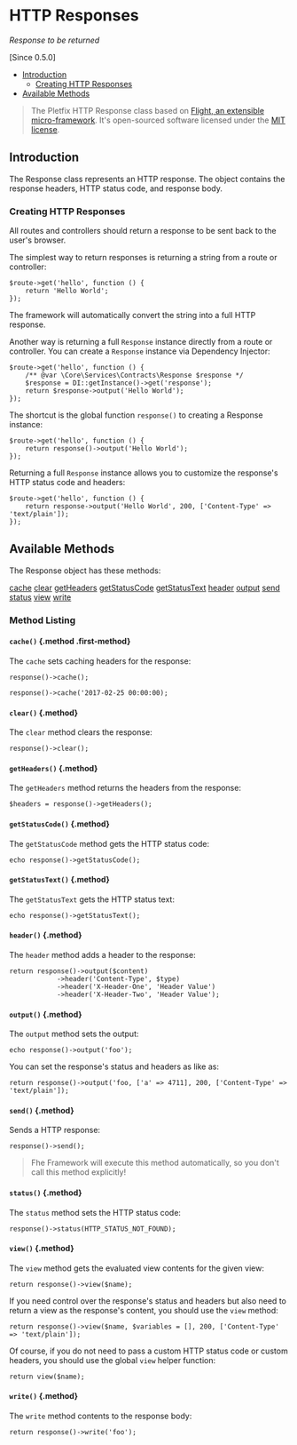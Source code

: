 # HTTP Responses

_Response to be returned_

[Since 0.5.0]

- [Introduction](#introduction)
    - [Creating HTTP Responses](#creating)
- [Available Methods](#available-methods)

> The Pletfix HTTP Response class based on [Flight, an extensible micro-framework](https://github.com/mikecao/flight/blob/master/flight/net/Response.php).
> It's open-sourced software licensed under the [MIT license](https://github.com/mikecao/flight/blob/master/LICENSE).
 
<a name="introduction"></a>
## Introduction

The Response class represents an HTTP response. The object contains the response headers, HTTP status code, and response body.

<a name="creating"></a>
### Creating HTTP Responses

All routes and controllers should return a response to be sent back to the user's browser. 

The simplest way to return responses is returning a string from a route or controller:

    $route->get('hello', function () {
        return 'Hello World';
    });

The framework will automatically convert the string into a full HTTP response.

Another way is returning a full `Response` instance directly from a route or controller. 
You can create a `Response` instance via Dependency Injector: 

    $route->get('hello', function () {
        /** @var \Core\Services\Contracts\Response $response */
        $response = DI::getInstance()->get('response');
        return $response->output('Hello World');
    });

The shortcut is the global function `response()` to creating a Response instance: 

    $route->get('hello', function () {
        return response()->output('Hello World');
    });

Returning a full `Response` instance allows you to customize the response's HTTP status code and headers: 

    $route->get('hello', function () {
        return response->output('Hello World', 200, ['Content-Type' => 'text/plain']);
    });


<a name="available-methods"></a>
## Available Methods

The Response object has these methods:

<div class="method-list" markdown="1">

[cache](#method-cache)
[clear](#method-clear)
[getHeaders](#method-get-headers)
[getStatusCode](#method-get-status-code)
[getStatusText](#method-get-status-test)
[header](#method-header)
[output](#method-output)
[send](#method-send)
[status](#method-status)
[view](#method-view)
[write](#method-write)

</div>

<a name="method-listing"></a>
### Method Listing

<a name="method-cache"></a>
#### `cache()` {.method .first-method}

The `cache` sets caching headers for the response:

    response()->cache();
    
    response()->cache('2017-02-25 00:00:00);
    
    
<a name="method-clear"></a>
#### `clear()` {.method}

The `clear` method clears the response:

    response()->clear();
        
        
<a name="method-get-headers"></a>
#### `getHeaders()` {.method}

The `getHeaders` method returns the headers from the response:

    $headers = response()->getHeaders();
        
        
<a name="method-get-status-code"></a>
#### `getStatusCode()` {.method}

The `getStatusCode` method gets the HTTP status code:

    echo response()->getStatusCode();
        
            
<a name="method-get-status-text"></a>
#### `getStatusText()` {.method}

The `getStatusText` gets the HTTP status text:

    echo response()->getStatusText();
    
    
<a name="method-header"></a>
#### `header()` {.method}

The `header` method adds a header to the response:

    return response()->output($content)
                ->header('Content-Type', $type)
                ->header('X-Header-One', 'Header Value')
                ->header('X-Header-Two', 'Header Value');
        
        
<a name="method-output"></a>
#### `output()` {.method}

The `output` method sets the output:

    echo response()->output('foo');          
     
You can set the response's status and headers as like as:

    return response()->output('foo, ['a' => 4711], 200, ['Content-Type' => 'text/plain']);   
        
        
<a name="method-send"></a>
#### `send()` {.method}

Sends a HTTP response:

    response()->send();   
      
> Fhe Framework will execute this method automatically, so you don't call this method explicitly!    
    
    
<a name="method-status"></a>
#### `status()` {.method}

The `status` method sets the HTTP status code:

    response()->status(HTTP_STATUS_NOT_FOUND);     
    
    
<a name="method-view"></a>
#### `view()` {.method}

The `view` method gets the evaluated view contents for the given view:

    return response()->view($name);   

If you need control over the response's status and headers but also need to return a view as the response's content, you should use the `view` method:

    return response()->view($name, $variables = [], 200, ['Content-Type' => 'text/plain']);   
       
Of course, if you do not need to pass a custom HTTP status code or custom headers, you should use the global `view` helper function:
       
    return view($name);   
       
    
<a name="method-write"></a>
#### `write()` {.method}

The `write` method contents to the response body:

    return response()->write('foo');   
     
